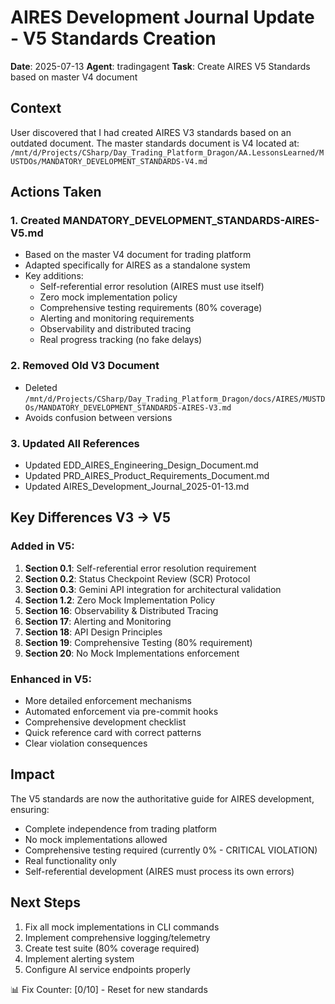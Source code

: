 # AIRES Development Journal Update - V5 Standards Creation

**Date**: 2025-07-13
**Agent**: tradingagent
**Task**: Create AIRES V5 Standards based on master V4 document

## Context
User discovered that I had created AIRES V3 standards based on an outdated document. The master standards document is V4 located at:
`/mnt/d/Projects/CSharp/Day_Trading_Platform_Dragon/AA.LessonsLearned/MUSTDOs/MANDATORY_DEVELOPMENT_STANDARDS-V4.md`

## Actions Taken

### 1. Created MANDATORY_DEVELOPMENT_STANDARDS-AIRES-V5.md
- Based on the master V4 document for trading platform
- Adapted specifically for AIRES as a standalone system
- Key additions:
  - Self-referential error resolution (AIRES must use itself)
  - Zero mock implementation policy
  - Comprehensive testing requirements (80% coverage)
  - Alerting and monitoring requirements
  - Observability and distributed tracing
  - Real progress tracking (no fake delays)

### 2. Removed Old V3 Document
- Deleted `/mnt/d/Projects/CSharp/Day_Trading_Platform_Dragon/docs/AIRES/MUSTDOs/MANDATORY_DEVELOPMENT_STANDARDS-AIRES-V3.md`
- Avoids confusion between versions

### 3. Updated All References
- Updated EDD_AIRES_Engineering_Design_Document.md
- Updated PRD_AIRES_Product_Requirements_Document.md
- Updated AIRES_Development_Journal_2025-01-13.md

## Key Differences V3 → V5

### Added in V5:
1. **Section 0.1**: Self-referential error resolution requirement
2. **Section 0.2**: Status Checkpoint Review (SCR) Protocol
3. **Section 0.3**: Gemini API integration for architectural validation
4. **Section 1.2**: Zero Mock Implementation Policy
5. **Section 16**: Observability & Distributed Tracing
6. **Section 17**: Alerting and Monitoring
7. **Section 18**: API Design Principles
8. **Section 19**: Comprehensive Testing (80% requirement)
9. **Section 20**: No Mock Implementations enforcement

### Enhanced in V5:
- More detailed enforcement mechanisms
- Automated enforcement via pre-commit hooks
- Comprehensive development checklist
- Quick reference card with correct patterns
- Clear violation consequences

## Impact
The V5 standards are now the authoritative guide for AIRES development, ensuring:
- Complete independence from trading platform
- No mock implementations allowed
- Comprehensive testing required (currently 0% - CRITICAL VIOLATION)
- Real functionality only
- Self-referential development (AIRES must process its own errors)

## Next Steps
1. Fix all mock implementations in CLI commands
2. Implement comprehensive logging/telemetry
3. Create test suite (80% coverage required)
4. Implement alerting system
5. Configure AI service endpoints properly

📊 Fix Counter: [0/10] - Reset for new standards